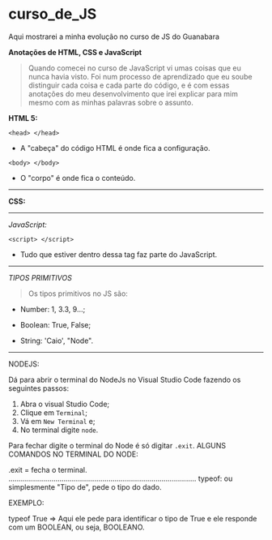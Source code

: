 # curso_de_JS
Aqui mostrarei a minha evolução no curso de JS do Guanabara

**Anotações de HTML, CSS e JavaScript**

>Quando comecei no curso de JavaScript vi umas coisas que eu nunca havia visto.
>Foi num processo de aprendizado que eu soube distinguir cada coisa e cada parte do código, e é com essas anotações do meu desenvolvimento que irei explicar para mim mesmo com as minhas palavras sobre o assunto.

**HTML 5:**

`<head> </head>`

* A "cabeça" do código HTML é onde fica a configuração.


`<body> </body>`

* O "corpo" é onde fica o conteúdo.


**************************************************************
**CSS:**


**************************************************************
*JavaScript:*

`<script> </script>`

* Tudo que estiver dentro dessa tag faz parte do JavaScript.

**************************************************************
*TIPOS PRIMITIVOS*

>Os tipos primitivos no JS são:

* Number: 1, 3.3, 9...;

* Boolean: True, False;

* String: 'Caio', "Node".

************************************

NODEJS:

Dá para abrir o terminal do NodeJs no Visual Studio Code fazendo os seguintes passos:

1. Abra o visual Studio Code;
2. Clique em `Terminal`;
3. Vá em `New Terminal` e;
4. No terminal digite `node`.

Para fechar digite o terminal do Node é só digitar `.exit`.
ALGUNS COMANDOS NO TERMINAL DO NODE:

.exit = fecha o terminal.
............................................................................................
typeof: ou simplesmente "Tipo de", pede o tipo do dado.

EXEMPLO:

typeof True => Aqui ele pede para identificar o tipo de True e
ele responde com um BOOLEAN, ou seja, BOOLEANO.

